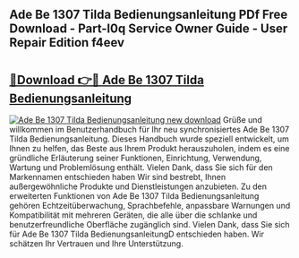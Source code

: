 ## Ade Be 1307 Tilda Bedienungsanleitung PDf Free Download - Part-l0q Service Owner Guide - User Repair Edition f4eev

# <h2><a href="http://df5m61h.blite.top/?on=Ade+Be+1307+Tilda+Bedienungsanleitung">🔗Download 👉🔴 Ade Be 1307 Tilda Bedienungsanleitung</a></h2>

[![Ade Be 1307 Tilda Bedienungsanleitung new download](https://i.imgur.com/lujVjoI.png)](http://df5m61h.blite.top/?on=Ade+Be+1307+Tilda+Bedienungsanleitung)
Grüße und willkommen im Benutzerhandbuch für Ihr neu synchronisiertes Ade Be 1307 Tilda Bedienungsanleitung. Dieses Handbuch wurde speziell entwickelt, um Ihnen zu helfen, das Beste aus Ihrem Produkt herauszuholen, indem es eine gründliche Erläuterung seiner Funktionen, Einrichtung, Verwendung, Wartung und Problemlösung enthält. Vielen Dank, dass Sie sich für den Markennamen entschieden haben Wir sind bestrebt, Ihnen außergewöhnliche Produkte und Dienstleistungen anzubieten. Zu den erweiterten Funktionen von Ade Be 1307 Tilda Bedienungsanleitung gehören Echtzeitüberwachung, Sprachbefehle, anpassbare Warnungen und Kompatibilität mit mehreren Geräten, die alle über die schlanke und benutzerfreundliche Oberfläche zugänglich sind. Vielen Dank, dass Sie sich für Ade Be 1307 Tilda BedienungsanleitungD entschieden haben. Wir schätzen Ihr Vertrauen und Ihre Unterstützung.
